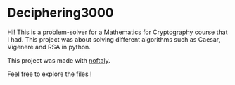 # Deciphering3000
Hi! This is a problem-solver for a Mathematics for Cryptography course that I had. This project was about solving different algorithms such as Caesar, Vigenere and RSA in python.

This project was made with [noftaly](https://github.com/noftaly).

Feel free to explore the files !
